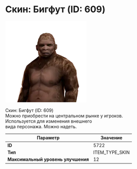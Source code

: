 # Скин: Бигфут (ID: 609)

![Item Image](../img/5722.webp?raw=true)

Скин: Бигфут (ID: 609)<br>Можно приобрести на центральном рынке у игроков.<br>Используется для изменения внешнего<br>вида персонажа. Можно надеть.


| Параметр | Значение |
|----------|----------|
| **ID** | 5722 |
| **Тип** | ITEM_TYPE_SKIN |
| **Максимальный уровень улучшения** | 12 |

